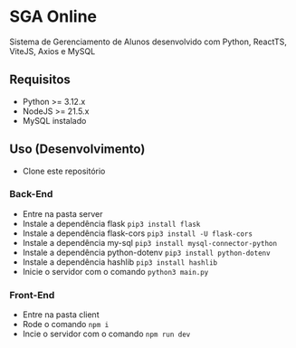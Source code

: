 # SGA Online

Sistema de Gerenciamento de Alunos desenvolvido com Python, ReactTS, ViteJS, Axios e MySQL

## Requisitos

- Python >= 3.12.x
- NodeJS >= 21.5.x
- MySQL instalado

## Uso (Desenvolvimento)
- Clone este repositório

### Back-End
- Entre na pasta server
- Instale a dependência flask ```pip3 install flask```
- Instale a dependência flask-cors ```pip3 install -U flask-cors```
- Instale a dependência my-sql ```pip3 install mysql-connector-python```
- Instale a dependência python-dotenv ```pip3 install python-dotenv```
- Instale a dependência hashlib ```pip3 install hashlib```
- Inicie o servidor com o comando ```python3 main.py```

### Front-End
- Entre na pasta client
- Rode o comando ```npm i```
- Incie o servidor com o comando ```npm run dev```